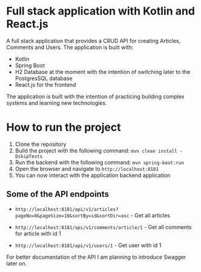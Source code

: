 # Full stack application with Kotlin and React.js

A full stack application that provides a CRUD API for creating Articles, Comments and Users. 
The application is built with: 

- Kotlin
- Spring Boot
- H2 Database at the moment with the intention of switching later to the PostgresSQL database
- React.js for the frontend

The application is built with the intention of practicing building complex systems and learning new technologies.

# How to run the project

1. Clone the repository
2. Build the project with the following command: `mvn clean install -DskipTests`
3. Run the backend with the following command: `mvn spring-boot:run`
4. Open the browser and navigate to `http://localhost:8181`
5. You can now interact with the application backend application


## Some of the API endpoints
- `http://localhost:8181/api/v1/articles?pageNo=0&pageSize=10&sortBy=id&sortDir=asc` - Get all articles

- `http://localhost:8181/api/v1/comments/article/1` - Get all comments for article with id 1

- `http://localhost:8181/api/v1/users/1` - Get user with id 1

For better documentation of the API I am planning to introduce Swagger later on.
